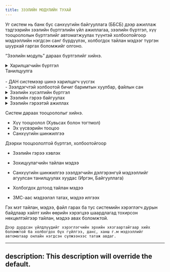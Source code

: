 ```yaml
---
title: ЗЭЭЛИЙН МОДУЛИЙН ТУХАЙ
---
```


   Уг систем нь банк бус санхүүгийн байгууллага (ББСБ) дээр ажиллаж тэдгээрийн зээлийн бүртгэлийн үйл ажиллагаа, зээлийн бүртгэл, хүү тооцоололын бүртгэлийг автоматжуулах түүнтэй холбоотойгоор мэдээллийн нэгдсэн санг бүрдүүлэх, холбогдох тайлан мэдээг түргэн шуурхай гаргах боломжийг олгоно.


  “Зээлийн модуль” дараах бүртгэлийг хийнэ.

<details>
    <summary>Харилцагчийн бүртгэл</summary>
 -  Зураг <br/>
 -   Зээлдэгчийн дэлгэрэнгүй мэдээлэл<br/>
 -  Гол хувь нийлүүлэгчдийн мэдээлэл<br/>
 -  Компанийн захиралын тухай мэдээлэл<br/>
 -  Зээлдэгчийн гэр бүлийн гишүүдийн дэлгэрэнгүй мэдээлэл<br/>
 -  Зээл хүсэгчийн дансны мэдээлэл<br/>
 -  Зээлдэгчийн хамаарал<br/>
   
</details>

  <div>Танилцуулга</div><br/>
 -  ДАН системээр шинэ харилцагч үүсгэх<br/>
 -  Зээлдэгчтэй холбоотой бичиг баримтын хуулбар, файлын сан<br/>

<details>
    <summary>Зээлийн хүсэлтийн бүртгэл</summary>
  -  Зээлийн хүсэлтийн үндсэн мэдээлэл<br/>
 -  Барьцаа хөрөнгийн тухай мэдээлэл<br/>
 -  Зээлдэгчийн 5C<br/>
 -  Зээлдэгчийн санхүүгийн мэдээлэл<br/>
 -  Эдийн засагчийн дүгнэлт<br/>
 -  Захирал, зээлийн хорооны шийдвэр<br/>
 -  Зээлийн хүсэлтэд хавсрагасан бичиг баримт, файлын сан<br/>
    </details>

  <details>
    <summary>Зээлийн гэрээ байгуулах</summary>
 *  Зээлийн үндсэн гэрээ (зээлийн төрлөөр)<br/>
 *  Барьцаа хөрөнгө 
 *  Баталгаа гэрээ 
 *  Зээл төлөх график 
   </details>
  
  <details>
    <summary>Зээлийн гэрээтэй ажиллах</summary>
 *  Зээлийн гэрээний сунгалт бүртгэх 
 *  Хүүний өөрчлөлтийг бүртгэх 
 *  Зээлийн ангилал шилжүүлэх 
 *  Зээл хаах, түүхчилсэн санд бүртгэх 
 *  Санамж оруулах (хүү төлөлтийг сануулах, хэрэглэгчийн оруулсан санамж) 
 *  Явцын хяналтын тайлан оруулах 
 *  Зээлийн Гүйлгээ оруулах 
 *  Лавлах сан 
 *  Гэрээ болон гэрээтэй холбоотой бичиг баримт, файлын сан<br/>
 </details>

Систем дараах тооцоололыг хийнэ.
*   Хүү тооцоолол (Хувьсах болон тогтмол)
*   Эх үүсвэрийн тооцоо
*   Санхүүгийн шинжилгээ

Дээрхи тооцоололтой бүртгэл, холбоотойгоор

* Зээлийн гэрээ  хэвлэх

* Зохицуулагчийн  тайлан мэдээ

* Санхүүгийн шинжилгээ зээлдэгчийн дэлгэрэнгүй мэдээллийг агуулсан танилцуулах хуудас (Иргэн, Байгууллага)

* Холбогдох дотоод тайлан мэдээ

* ЗМС-аас мэдээлэл татах, мэдээ илгээх

 Гэх мэт тайлан, мэдээ, файл гарах ба тус системийн хэрэглэгч дурын байдлаар хайлт хийн өөрийн хэрэгцээ шаардлагад тохирсон нөхцөлтэйгээр тайлан, мэдээ авах боломжтой.

    Дээр дурдсан үйлдлүүдийг хэрэглэгчийн эрхийн хязгаартайгаар хийх боломжтой ба холбогдох бүх гүйлгээ, данс, ханш г.м мэдээллийг автоматаар онлайн нэгдсэн сүлжээнээс татаж авдаг.
    
    
---
description: This description will override the default.
---

